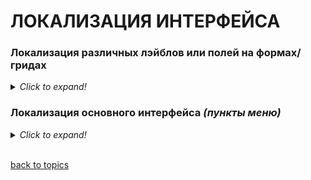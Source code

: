 # ЛОКАЛИЗАЦИЯ ИНТЕРФЕЙСА

### Локализация различных лэйблов или полей на формах/гридах
<details>
  <summary><i><h7>Click to expand!</h7></i></summary>

1. Переходим в **`Setup`** солюшена

![SolutionSetup](https://github.com/CrappyCodeMaker/ECCENTEX-KNOWLEGE/blob/main/Content/IMG/SolutionSetup.png?raw=true)

2. В сайдбаре **`Localization`** => **`Translations`**

![img1](https://github.com/CrappyCodeMaker/ECCENTEX-KNOWLEGE/blob/main/Content/6%20Localization/IMG/1.png?raw=true)


3. Ищем нужный ключ. Например, **Contact person (full name)**

![img2](https://github.com/CrappyCodeMaker/ECCENTEX-KNOWLEGE/blob/main/Content/6%20Localization/IMG/2.png?raw=true)

4. В комбобоксе **`Language`** выбираем нужный язык локализации _(в примере RUSSIAN)_. Ранее найденная нами запись станет **ссылкой** _(будет подсвечена синим)_, кликнув по которой откроется поле для ввода значения на выбранном языке

![img3](https://github.com/CrappyCodeMaker/ECCENTEX-KNOWLEGE/blob/main/Content/6%20Localization/IMG/3.png?raw=true)

5. Заполняем и жмем **`SAVE`**
6. После заполнения всех нужных локализаций жмем **`Publish`**


**_NOTE:_** _При создании локализации деплой не нужен._

**_NOTE:_** _Чтобы полю, лейблу и т.п. сделать перевод в JS коде пишем: **t(`‘SOME_TEXT’`)** . Далее выполняем поиск _(п.3)_ по ключу **SOME_TEXT** и далее по мануалу._

</details>

### Локализация основного интерфейса _(пункты меню)_
<details>
  <summary><i>Click to expand!</i></summary>

1. Переходим в **`Студия приложений`** и выбираем нужный **SOLUTION**

![AppStudio](https://github.com/CrappyCodeMaker/ECCENTEX-KNOWLEGE/blob/main/Content/IMG/AppStudio.png?raw=true)

2. В сайдбаре **`Localization`** => **`Localization Data`**

![img4](https://github.com/CrappyCodeMaker/ECCENTEX-KNOWLEGE/blob/main/Content/6%20Localization/IMG/4.png?raw=true)

3. В открывшемся окне ищем нужный нам пункт меню или создаем новый. _(Искать нужно вручную, нормального поиска нет 😔)_
4. После всех правок делаем [деплой](https://github.com/CrappyCodeMaker/ECCENTEX-KNOWLEGE/blob/main/Content/2%20Deploy/README.md)

</details>


<br/>

[back to topics](https://github.com/CrappyCodeMaker/ECCENTEX-KNOWLEGE/blob/main/Content/0%20Topics/README.md)